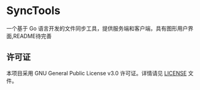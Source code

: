# SyncTools

一个基于 Go 语言开发的文件同步工具，提供服务端和客户端，具有图形用户界面,README待完善

## 许可证

本项目采用 GNU General Public License v3.0 许可证。详情请见 [LICENSE](LICENSE) 文件。 